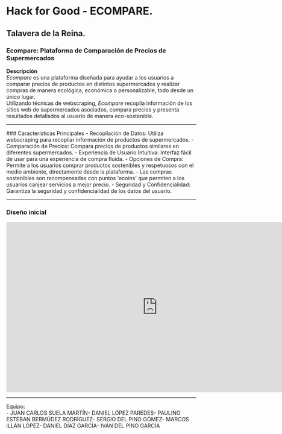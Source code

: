 # Hack for Good - ECOMPARE.
## Talavera de la Reina.

### Ecompare: Plataforma de Comparación de Precios de Supermercados
<b>Descripción</b> <br>
<i>Ecompare</i> es una plataforma diseñada para ayudar a los usuarios a comparar precios de productos en distintos supermercados y realizar compras de manera ecológica, económica o personalizable, todo desde un único lugar. <br>
Utilizando técnicas de webscraping, <i>Ecompare</i> recopila información de los sitios web de supermercados asociados, compara precios y presenta resultados detallados al usuario de manera eco-sostenible.
<hr>
### Características Principales
- Recopilación de Datos: Utiliza webscraping para recopilar información de productos de supermercados.
- Comparación de Precios: Compara precios de productos similares en diferentes supermercados.
- Experiencia de Usuario Intuitiva: Interfaz fácil de usar para una experiencia de compra fluida.
- Opciones de Compra: Permite a los usuarios comprar productos sostenibles y respetuosos con el medio ambiente, directamente desde la plataforma.
- Las compras sostenibles son recompensadas con puntos 'ecoins' que permiten a los usuarios canjear servicios a mejor precio.
- Seguridad y Confidencialidad: Garantiza la seguridad y confidencialidad de los datos del usuario.

<hr>

### Diseño inicial
<iframe style="border: 1px solid rgba(0, 0, 0, 0.1);" width="800" height="450" src="https://www.figma.com/embed?embed_host=share&url=https%3A%2F%2Fwww.figma.com%2Ffile%2FfKSBYyRN9c5yMHgIkEyrFS%2FUntitled%3Ftype%3Ddesign%26node-id%3D0%253A1%26mode%3Ddesign%26t%3DVRXtUSgJS2cv4XKY-1" allowfullscreen></iframe>


<hr>
Equipo: <br>
- JUAN CARLOS SUELA MARTÍN​
- DANIEL LÓPEZ PAREDES​
- PAULINO ESTEBAN BERMÚDEZ RODRÍGUEZ​
- SERGIO DEL PINO GÓMEZ​
- MARCOS ILLÁN LÓPEZ​
- DANIEL DÍAZ GARCÍA​
- IVÁN DEL PINO GARCÍA